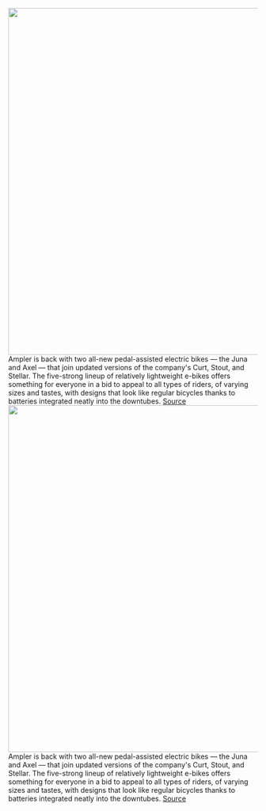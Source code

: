 <img src='https://cdn.vox-cdn.com/thumbor/Odf0_8KTnNmPpr0wpnmDXwISWY0=/0x0:1920x1440/1200x800/filters:focal(807x567:1113x873)/cdn.vox-cdn.com/uploads/chorus_image/image/70588791/Axel_AmplerBCN_CG_061.0.jpeg' width='700px' /><br/>
Ampler is back with two all-new pedal-assisted electric bikes — the Juna and Axel — that join updated versions of the company's Curt, Stout, and Stellar. The five-strong lineup of relatively lightweight e-bikes offers something for everyone in a bid to appeal to all types of riders, of varying sizes and tastes, with designs that look like regular bicycles thanks to batteries integrated neatly into the downtubes.
<a href='https://www.theverge.com/2022/3/7/22965188/ampler-axel-juna-curt-electric-bike-range-price-date'> Source <a/><img src='https://cdn.vox-cdn.com/thumbor/Odf0_8KTnNmPpr0wpnmDXwISWY0=/0x0:1920x1440/1200x800/filters:focal(807x567:1113x873)/cdn.vox-cdn.com/uploads/chorus_image/image/70588791/Axel_AmplerBCN_CG_061.0.jpeg' width='700px' /><br/>
Ampler is back with two all-new pedal-assisted electric bikes — the Juna and Axel — that join updated versions of the company's Curt, Stout, and Stellar. The five-strong lineup of relatively lightweight e-bikes offers something for everyone in a bid to appeal to all types of riders, of varying sizes and tastes, with designs that look like regular bicycles thanks to batteries integrated neatly into the downtubes.
<a href='https://www.theverge.com/2022/3/7/22965188/ampler-axel-juna-curt-electric-bike-range-price-date'> Source <a/>